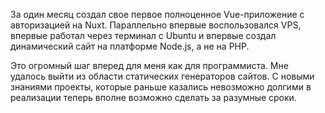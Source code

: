 За один месяц создал свое первое полноценное Vue-приложение с авторизацией на Nuxt.
Параллельно впервые воспользовался VPS, впервые работал через терминал с Ubuntu и впервые создал динамический сайт на платформе Node.js, а не на PHP.

Это огромный шаг вперед для меня как для программиста.
Мне удалось выйти из области статических генераторов сайтов.
С новыми знаниями проекты, которые раньше казались невозможно долгими в реализации теперь вполне возможно сделать за разумные сроки.